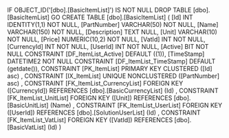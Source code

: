 ﻿
 IF OBJECT_ID('[dbo].[BasicItemList]') IS NOT NULL 
 DROP TABLE [dbo].[BasicItemList] 
 GO
 CREATE TABLE [dbo].[BasicItemList] ( 
 [Id]           INT              IDENTITY(1,1)          NOT NULL,
 [PartNumber]   VARCHAR(50)                             NOT NULL,
 [Name]         VARCHAR(150)                            NOT NULL,
 [Description]  TEXT                                        NULL,
 [Unit]         VARCHAR(10)                             NOT NULL,
 [Price]        NUMERIC(10,2)                           NOT NULL,
 [VatId]        INT                                     NOT NULL,
 [CurrencyId]   INT                                     NOT NULL,
 [UserId]       INT                                     NOT NULL,
 [Active]       BIT                                     NOT NULL  CONSTRAINT [DF_ItemList_Active] DEFAULT ((1)),
 [TimeStamp]    DATETIME2                               NOT NULL  CONSTRAINT [DF_ItemList_TimeStamp] DEFAULT (getdate()),
 CONSTRAINT   [PK_ItemList]  PRIMARY KEY CLUSTERED    ([Id] asc) ,
 CONSTRAINT   [IX_ItemList]  UNIQUE      NONCLUSTERED ([PartNumber] asc) ,
 CONSTRAINT [FK_ItemList_CurrencyList] FOREIGN KEY ([CurrencyId]) REFERENCES [dbo].[BasicCurrencyList] (Id) ,
 CONSTRAINT [FK_ItemList_UnitList] FOREIGN KEY ([Unit]) REFERENCES [dbo].[BasicUnitList] (Name) ,
 CONSTRAINT [FK_ItemList_UserList] FOREIGN KEY ([UserId]) REFERENCES [dbo].[SolutionUserList] (Id) ,
 CONSTRAINT [FK_ItemList_VatList] FOREIGN KEY ([VatId]) REFERENCES [dbo].[BasicVatList] (Id) )
 
 